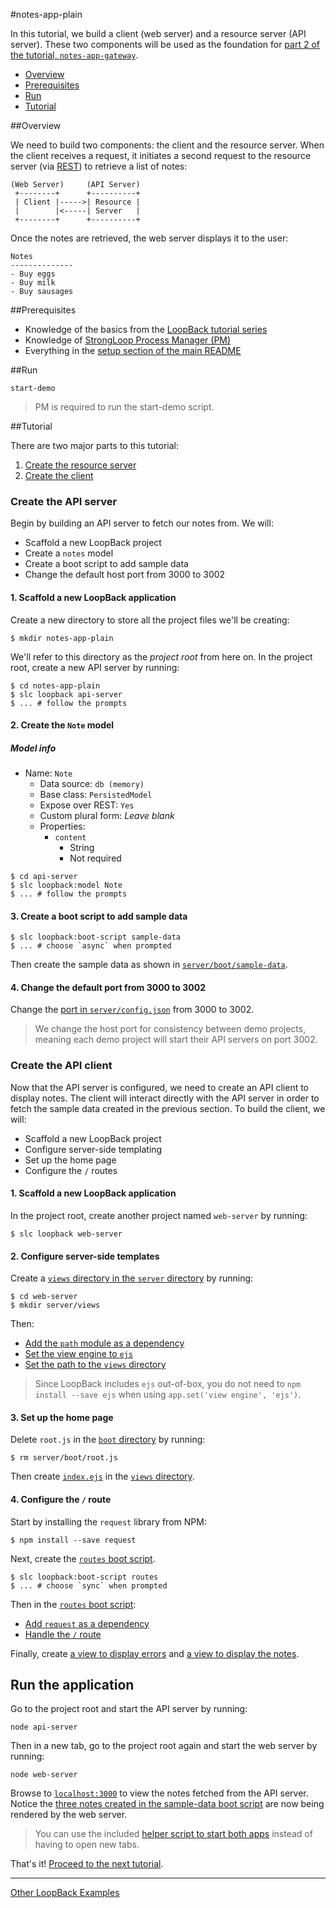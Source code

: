 #notes-app-plain

In this tutorial, we build a client (web server) and a resource server (API
server). These two components will be used as the foundation for [part 2 of the
tutorial, `notes-app-gateway`](../notes-app-gateway).

- [Overview](#overview)
- [Prerequisites](#prerequisites)
- [Run](#run)
- [Tutorial](#tutorial)

##Overview

We need to build two components: the client and the resource server. When the
client receives a request, it initiates a second request to the resource server
(via [REST](http://en.wikipedia.org/wiki/Representational_state_transfer)) to
retrieve a list of notes:

```
(Web Server)     (API Server)
 +--------+      +----------+
 | Client |----->| Resource |
 |        |<-----| Server   |
 +--------+      +----------+
```

Once the notes are retrieved, the web server displays it to the user:

```
Notes
--------------
- Buy eggs
- Buy milk
- Buy sausages
```

##Prerequisites

- Knowledge of the basics from the [LoopBack tutorial series](https://github.com/strongloop/loopback-example#tutorial-series)
- Knowledge of [StrongLoop Process Manager (PM)](http://docs.strongloop.com/display/SLC/Using+Process+Manager)
- Everything in the [setup section of the main README](https://github.com/strongloop/strong-gateway-demo#setup)

##Run

```
start-demo
```

>PM is required to run the start-demo script.

##Tutorial

There are two major parts to this tutorial:

1. [Create the resource server](#create-the-resource-server)
2. [Create the client](#create-the-client)

### Create the API server

Begin by building an API server to fetch our notes from. We will:

- Scaffold a new LoopBack project
- Create a `notes` model
- Create a boot script to add sample data
- Change the default host port from 3000 to 3002


#### 1. Scaffold a new LoopBack application

Create a new directory to store all the project files we'll be creating:

```
$ mkdir notes-app-plain
```

We'll refer to this directory as the *project root* from here on. In the
project root, create a new API server by running:

```
$ cd notes-app-plain
$ slc loopback api-server
$ ... # follow the prompts
```

#### 2. Create the `Note` model

##### Model info

- Name: `Note`
  - Data source: `db (memory)`
  - Base class: `PersistedModel`
  - Expose over REST: `Yes`
  - Custom plural form: *Leave blank*
  - Properties:
    - `content`
      - String
      - Not required

```
$ cd api-server
$ slc loopback:model Note
$ ... # follow the prompts
```

#### 3. Create a boot script to add sample data

```
$ slc loopback:boot-script sample-data
$ ... # choose `async` when prompted
```

Then create the sample data as shown in [`server/boot/sample-data`](api-server/server/boot/sample-data.js#L2-L16).

#### 4. Change the default port from 3000 to 3002

Change the [port in `server/config.json`](api-server/server/config.json#L4)
from 3000 to 3002.

> We change the host port for consistency between demo projects, meaning each
> demo project will start their API servers on port 3002.

### Create the API client

Now that the API server is configured, we need to create an API client to
display notes. The client will interact directly with the API server in order to
fetch the sample data created in the previous section. To build the client, we
will:

- Scaffold a new LoopBack project
- Configure server-side templating
- Set up the home page
- Configure the `/` routes

#### 1. Scaffold a new LoopBack application

In the project root, create another project named `web-server` by running:

```
$ slc loopback web-server
```

#### 2. Configure server-side templates

Create a [`views` directory in the `server` directory](web-server/server/views)
by running:

```
$ cd web-server
$ mkdir server/views
```

Then:

- [Add the `path` module as a dependency](web-server/server/server.js#L3)
- [Set the view engine to `ejs`](web-server/server/server.js#L6)
- [Set the path to the `views` directory](web-server/server/server.js#L7)

> Since LoopBack includes `ejs` out-of-box, you do not need to `npm install
> --save ejs` when using `app.set('view engine', 'ejs')`.

#### 3. Set up the home page

Delete `root.js` in the [`boot` directory](web-server/server/boot) by running:

```
$ rm server/boot/root.js
```

Then create [`index.ejs`](web-server/server/views/index.ejs) in the [`views`
directory](web-server/server/views).

#### 4. Configure the `/` route

Start by installing the `request` library from NPM:

```
$ npm install --save request
```

Next, create the [`routes` boot script](web-server/server/boot/routes.js).

```
$ slc loopback:boot-script routes
$ ... # choose `sync` when prompted
```

Then in the [`routes` boot script](web-server/server/boot/routes.js):

- [Add `request` as a dependency](web-server/server/boot/routes.js#L1)
- [Handle the `/` route](web-server/server/boot/routes.js#L4-L18)

Finally, create [a view to display errors](web-server/server/views/error.ejs)
and [a view to display the notes](web-server/server/views/notes.ejs).

## Run the application

Go to the project root and start the API server by running:

```
node api-server
```

Then in a new tab, go to the project root again and start the web server by
running:

```
node web-server
```

Browse to [`localhost:3000`](http://localhost:3000) to view the notes fetched
from the API server. Notice the [three notes created in the sample-data boot
script](api-server/server/boot/sample-data.js#L6-L8) are now being rendered by
the web server.

> You can use the included [helper script to start both apps](server.js)
> instead of having to open new tabs.

That's it! [Proceed to the next tutorial](../notes-app-gateway).

---

[Other LoopBack Examples](https://github.com/strongloop/loopback-example)
